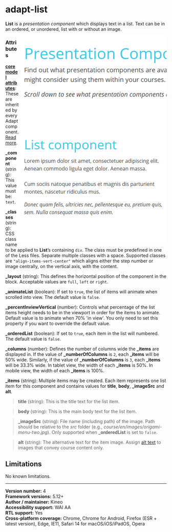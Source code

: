 # adapt-list

**List** is a *presentation component* which displays text in a list. Text can be in an ordered, or unordered, list with or without an image.

<img src="demo.gif" alt="the list component in action" align="right">

### Attributes

[**core model attributes**](https://github.com/adaptlearning/adapt_framework/wiki/Core-model-attributes): These are inherited by every Adapt component. [Read more](https://github.com/adaptlearning/adapt_framework/wiki/Core-model-attributes).

**\_component** (string): This value must be: `text`.

**\_classes** (string): CSS class name to be applied to **List**’s containing `div`. The class must be predefined in one of the Less files. Separate multiple classes with a space. Supported classes are `"align-items-vert-center"` which aligns either the step number or image centrally, on the vertical axis, with the content.

**\_layout** (string): This defines the horizontal position of the component in the block. Acceptable values are `full`, `left` or `right`.

**\_animateList** (boolean): If set to `true`, the list of items will animate when scrolled into view. The default value is `false`.

**\_percentInviewVertical** (number): Controls what percentage of the list items height needs to be in the viewport in order for the items to animate. Default value is to animate when 70% 'in view'. You only need to set this property if you want to override the default value.

**\_orderedList** (boolean): If set to `true`, each item in the list will numbered. The default value is `false`.

**\_columns** (number): Defines the number of columns wide the **\_items** are displayed in. If the value of **\_numberOfColumns** is `2`, each **\_items** will be 50% wide. Similarly, if the value of **\_numberOfColumns** is `3`, each **\_items** will be 33.3% wide. In tablet view, the width of each **\_items** is 50%. In mobile view, the width of each **\_items** is 100%.

**\_items** (string): Multiple items may be created. Each item represents one list item for this component and contains values for **title**, **body**, **\_imageSrc** and **alt**.

>**title** (string): This is the title text for the list item.

>**body** (string): This is the main body text for the list item.

>**\_imageSrc** (string):  File name (including path) of the image. Path should be relative to the *src* folder (e.g., *course/en/images/origami-menu-two.jpg*). Only supported when **\_orderedList** is set to `false`.

>**alt** (string): The alternative text for the item image. Assign [alt text](https://github.com/adaptlearning/adapt_framework/wiki/Providing-good-alt-text) to images that convey course content only.

## Limitations

No known limitations.

----------------------------
**Version number:**  4  
**Framework versions:** 5.12+  
**Author / maintainer:** Kineo  
**Accessibility support:** WAI AA  
**RTL support:** Yes  
**Cross-platform coverage:** Chrome, Chrome for Android, Firefox (ESR + latest version), Edge, IE11, Safari 14 for macOS/iOS/iPadOS, Opera
